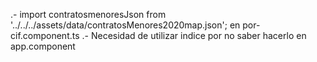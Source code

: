 .- import contratosmenoresJson from '../../../assets/data/contratosMenores2020map.json';
en por-cif.component.ts
.- Necesidad de utilizar indice por no saber hacerlo en app.component

